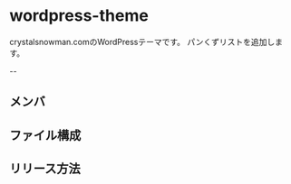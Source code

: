 # wordpress-theme
crystalsnowman.comのWordPressテーマです。
パンくずリストを追加します。

--

## メンバ

## ファイル構成

## リリース方法
